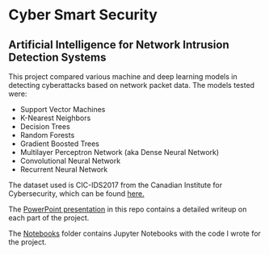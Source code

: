 # Cyber Smart Security
## Artificial Intelligence for Network Intrusion Detection Systems

This project compared various machine and deep learning models in detecting cyberattacks based on network packet data. The models tested were:
* Support Vector Machines
* K-Nearest Neighbors
* Decision Trees
* Random Forests
* Gradient Boosted Trees
* Multilayer Perceptron Network (aka Dense Neural Network)
* Convolutional Neural Network
* Recurrent Neural Network


The dataset used is CIC-IDS2017 from the Canadian Institute for Cybersecurity, which can be found [here.](https://www.unb.ca/cic/datasets/ids-2017.html)

The [PowerPoint presentation](Scifair20Presentation.pdf) in this repo contains a detailed writeup on each part of the project.

The [Notebooks](Notebooks) folder contains Jupyter Notebooks with the code I wrote for the project.

